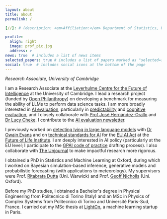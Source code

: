 ```yaml
---
layout: about
title: about
permalink: /

[//]: # (description: <em>Affiliation:</em> Department of Statistics, University of Oxford)

profile:
  align: right
  image: prof_pic.jpg
  address: >
news: true  # includes a list of news items
selected_papers: true # includes a list of papers marked as "selected={true}"
social: true  # includes social icons at the bottom of the page
---
```


*Research Associate, University of Cambridge*

I am a Research Associate at the [Leverhulme Centre for the Future of Intelligence](http://lcfi.ac.uk/) at the University of Cambridge. I lead a research project (funded by [Open Philanthropy](https://www.openphilanthropy.org/)) on developing a benchmark for measuring the ability of LLMs to perform data science tasks. I am more broadly interested in [AI evaluation](https://arxiv.org/abs/2502.15620), particularly in [predictability](https://arxiv.org/abs/2502.14445) and [cognitive evaluation](https://arxiv.org/abs/2503.06378), and I closely collaborate with [Prof José Hernández-Orallo](http://josephorallo.webs.upv.es/) and [Dr Lucy Cheke](http://lcfi.ac.uk/people/lucy-cheke/). I contribute to the [AI evaluation newsletter](https://aievaluation.substack.com/).  

I previously worked on [detecting lying in large language models](https://arxiv.org/abs/2309.15840) with [Dr Owain Evans](https://owainevans.github.io/) and on [technical standards for AI](https://artificialintelligenceact.eu/standard-setting/) for the [EU AI Act](https://artificialintelligenceact.eu/) at the [Future of Life Institute](https://futureoflife.org/). I am deeply interested in AI policy (particularly at the EU level; I participate to the [GPAI code of practice](https://code-of-practice.ai) drafting process). I also collaborate with [The Unjournal](https://www.unjournal.org/) to make impactful research more rigorous.

I obtained a PhD in Statistics and Machine Learning at Oxford, during which I worked on Bayesian simulation-based inference, generative models and probabilistic forecasting (with applications to meteorology). My supervisors were Prof. [Ritabrata Dutta](https://warwick.ac.uk/fac/sci/statistics/staff/academic-research/dutta/) (Uni. Warwick) and Prof. [Geoff Nicholls](https://www.stats.ox.ac.uk/people/geoff-nicholls) (Uni. Oxford). 

Before my PhD studies, I obtained a Bachelor's degree in Physical Engineering from Politecnico di Torino (Italy) and an MSc in Physics of Complex Systems from Politecnico di Torino and Université Paris-Sud, France. I carried out my MSc thesis at [LightOn](https://lighton.ai/), a machine learning startup in Paris.
